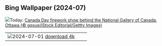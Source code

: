 ## Bing Wallpaper (2024-07)
![](https://www.bing.com/th?id=OHR.CanadaDayOttawa_EN-CA8916971167_UHD.jpg&w=1000)Today: [Canada Day firework show behind the National Gallery of Canada, Ottawa (© gqxue/iStock Editorial/Gettty Images)](https://www.bing.com/th?id=OHR.CanadaDayOttawa_EN-CA8916971167_UHD.jpg)

|      |      |      |
| :----: | :----: | :----: |
|![](https://www.bing.com/th?id=OHR.UbudBali_EN-CA8434577809_UHD.jpg&pid=hp&w=384&h=216&rs=1&c=4)2024-07-01 [download 4k](https://www.bing.com/th?id=OHR.UbudBali_EN-CA8434577809_UHD.jpg)|